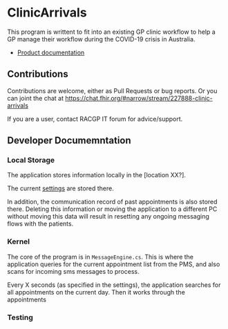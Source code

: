 # ClinicArrivals 
 
This program is writtent to fit into an existing GP clinic workflow
to help a GP manage their workflow during the COVID-19 crisis in Australia.

* [Product documentation](documentation/Documentation.md)

## Contributions

Contributions are welcome, either as Pull Requests or bug 
reports. Or you can joint the chat at 
https://chat.fhir.org/#narrow/stream/227888-clinic-arrivals

If you are a user, contact RACGP IT forum for advice/support.

## Developer Documemntation

### Local Storage 

The application stores information locally in the [location XX?].

The current [settings](documentation/Settings.md) are stored there. 

In addition, the communication record of past appointments is 
also stored there. Deleting this information or moving the 
application to a different PC without moving this data will
result in resetting any ongoing messaging flows with the 
patients.

### Kernel

The core of the program is in `MessageEngine.cs`. This is where
the application queries for the current appointment list from the
PMS, and also scans for incoming sms messages to process.

Every X seconds (as specified in the settings), the application 
searches for all appointments on the current day. Then it works 
through the appointments


### Testing


